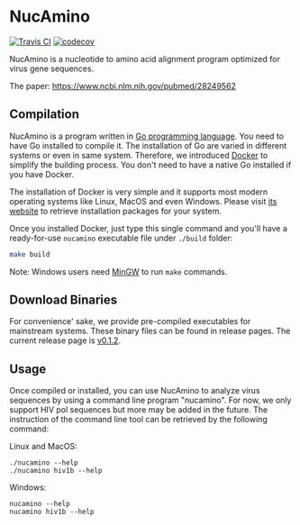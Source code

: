 NucAmino
========

[![Travis CI](https://api.travis-ci.org/hivdb/nucamino.svg?branch=master)](https://travis-ci.org/hivdb/nucamino)
[![codecov](https://codecov.io/gh/hivdb/nucamino/branch/master/graph/badge.svg)](https://codecov.io/gh/hivdb/nucamino)

NucAmino is a nucleotide to amino acid alignment program optimized for virus
gene sequences.

The paper: https://www.ncbi.nlm.nih.gov/pubmed/28249562


Compilation
-----------

NucAmino is a program written in [Go programming language][golang]. You need
to have Go installed to compile it. The installation of Go are varied in
different systems or even in same system. Therefore, we introduced
[Docker][docker] to simplify the building process. You don't need to have
a native Go installed if you have Docker.

The installation of Docker is very simple and it supports most modern
operating systems like Linux, MacOS and even Windows. Please visit
[its website][docker] to retrieve installation packages for your system.

Once you installed Docker, just type this single command and you'll have a
ready-for-use `nucamino` executable file under `./build` folder:

```bash
make build
```

Note: Windows users need [MinGW][mingw] to run `make` commands.

Download Binaries
-----------------

For convenience' sake, we provide pre-compiled executables for mainstream
systems. These binary files can be found in release pages. The current
release page is [v0.1.2][latest].

Usage
-----

Once compiled or installed, you can use NucAmino to analyze virus sequences
by using a command line program "nucamino". For now, we only support HIV
pol sequences but more may be added in the future. The instruction of the
command line tool can be retrieved by the following command:

Linux and MacOS:

```shell
./nucamino --help
./nucamino hiv1b --help
```

Windows:

```windows
nucamino --help
nucamino hiv1b --help
```

[golang]: https://golang.org/
[docker]: https://www.docker.com/
[mingw]: http://www.mingw.org/
[latest]: https://github.com/hivdb/NucAmino/releases/tag/v0.1.2
